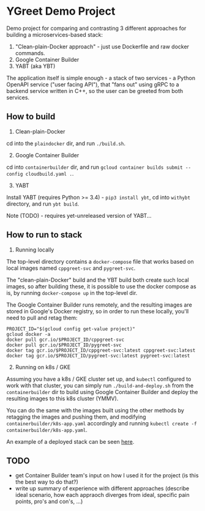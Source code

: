 YGreet Demo Project
===================

Demo project for comparing and contrasting 3 different approaches for building a microservices-based stack:

1. "Clean-plain-Docker approach" - just use Dockerfile and raw docker commands.
2. Google Container Builder
3. YABT (aka YBT)

The application itself is simple enough -
a stack of two services - a Python OpenAPI service ("user facing API"),
that "fans out" using gRPC to a backend service written in C++,
so the user can be greeted from both services.

## How to build

1. Clean-plain-Docker

cd into the `plaindocker` dir, and run `./build.sh`.

2. Google Container Builder

cd into `containerbuilder` dir, and run `gcloud container builds submit --config cloudbuild.yaml .`.

3. YABT

Install YABT (requires Python >= 3.4) - `pip3 install ybt`, cd into `withybt` directory, and run `ybt build`.

Note (TODO) - requires yet-unreleased version of YABT...

## How to run to stack

1. Running locally

The top-level directory contains a `docker-compose` file that works based on local images named `cppgreet-svc` and `pygreet-svc`.

The "clean-plain-Docker" build and the YBT build both create such local images, so after building these, it is possible to use the docker compose as is, by running `docker-compose up` in the top-level dir.

The Google Container Builder runs remotely, and the resulting images are stored in Google's Docker registry, so in order to run these locally, you'll need to pull and retag them:

```
PROJECT_ID="$(gcloud config get-value project)"
gcloud docker -a
docker pull gcr.io/$PROJECT_ID/cppgreet-svc
docker pull gcr.io/$PROJECT_ID/pygreet-svc
docker tag gcr.io/$PROJECT_ID/cppgreet-svc:latest cppgreet-svc:latest
docker tag gcr.io/$PROJECT_ID/pygreet-svc:latest pygreet-svc:latest
```

2. Running on k8s / GKE

Assuming you have a k8s / GKE cluster set up, and `kubectl` configured to work with that cluster, you can simply run `./build-and-deploy.sh` from the `containerbuilder` dir to build using Google Container Builder and deploy the resulting images to this k8s cluster (YMMV).

You can do the same with the images built using the other methods by retagging the images and pushing them, and modifying `containerbuilder/k8s-app.yaml` accordingly and running `kubectl create -f containerbuilder/k8s-app.yaml`.

An example of a deployed stack can be seen [here](http://35.184.68.83:5000/ui/).

## TODO

- get Container Builder team's input on how I used it for the project (is this the best way to do that?)
- write up summary of experience with different approaches (describe ideal scenario, how each appraoch diverges from ideal, specific pain points, pro's and con's, ...)

